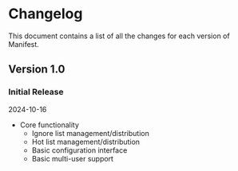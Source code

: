 # Changelog

This document contains a list of all the changes for each version of Manifest.


## Version 1.0

### Initial Release

2024-10-16

- Core functionality
    - Ignore list management/distribution
    - Hot list management/distribution
    - Basic configuration interface
    - Basic multi-user support

